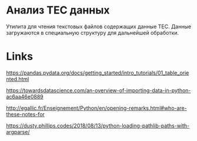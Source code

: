 # Анализ TEC данных

Утилита для чтения текстовых файлов содержащих данные TEC.
Данные загружаются в специальную структуру для дальнейшей обработки.

# Links

https://pandas.pydata.org/docs/getting_started/intro_tutorials/01_table_oriented.html

https://towardsdatascience.com/an-overview-of-importing-data-in-python-ac6aa46e0889

http://egallic.fr/Enseignement/Python/en/opening-remarks.html#who-are-these-notes-for

https://dusty.phillips.codes/2018/08/13/python-loading-pathlib-paths-with-argparse/